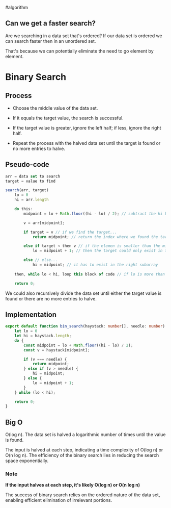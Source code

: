#algorithm
## Can we get a faster search?

Are we searching in a data set that's ordered? If our data set is ordered we can search faster then in an unordered set.

That's because we can potentially eliminate the need to go element by element.

# Binary Search

## Process

- Choose the middle value of the data set.

- If it equals the target value, the search is successful.

- If the target value is greater, ignore the left half; if less, ignore the right half.

- Repeat the process with the halved data set until the target is found or no more entries to halve.

## Pseudo-code

```typescript
arr = data set to search
target = value to find

search(arr, target)
    lo = 0
    hi = arr.length

    do this:
        midpoint = lo + Math.floor((hi - lo) / 2); // subtract the hi bound by the lo bound

        v = arr[midpoint];

        if target = v // if we find the target...
            return midpoint; // return the index where we found the target

        else if target < then v // if the elemen is smaller than the midpoint...
            lo = midpoint + 1; // then the target could only exist in the left subarray

        else // else...
            hi = midpoint; // it has to exist in the right subarray
        
    then, while lo < hi, loop this block of code // if lo is more than or equal to hi then we couldn't find the target!

    return 0;
```

We could also recursively divide the data set until either the target value is found or there are no more entries to halve.

## Implementation

```typescript
export default function bin_search(haystack: number[], needle: number): number{
    let lo = 0
    let hi = haystack.length;
    do {
        const midpoint = lo + Math.floor((hi - lo) / 2);
        const v = haystack[midpoint];

        if (v === needle) {
            return midpoint;
        } else if (v > needle) {
            hi = midpoint;
        } else {
            lo = midpoint + 1;
        }
    } while (lo < hi);

    return 0;
}
```

## Big O

O(log n). The data set is halved a logarithmic number of times until the value is found.

The input is halved at each step, indicating a time complexity of O(log n) or O(n log n). The efficiency of the binary search lies in reducing the search space exponentially.

### Note

**If the input halves at each step, it's likely O(log n) or O(n log n)**

The success of binary search relies on the ordered nature of the data set, enabling efficient elimination of irrelevant portions.